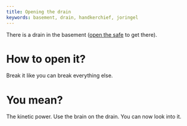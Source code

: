 ```yaml
---
title: Opening the drain
keywords: basement, drain, handkerchief, joringel
---
```


There is a drain in the basement ([open the safe](050-safe/index.md) to get there).

# How to open it?
Break it like you can break everything else.

# You mean?
The kinetic power. Use the brain on the drain. You can now look into it.
